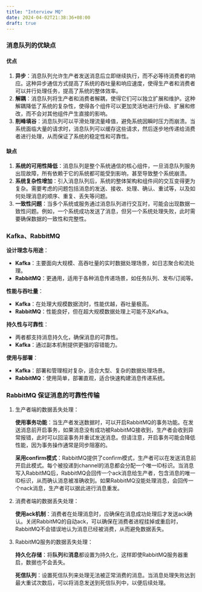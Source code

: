 ```yaml
---
title: "Interview MQ"
date: 2024-04-02T21:38:36+08:00
draft: true
---
```




### 消息队列的优缺点

#### 优点

1. **异步**：消息队列允许生产者发送消息后立即继续执行，而不必等待消费者的响应。这种异步通信方式提高了系统的吞吐量和响应速度，使得生产者和消费者可以并行处理任务，提高了系统的整体效率。
2. **解耦**：消息队列将生产者和消费者解耦，使得它们可以独立扩展和维护。这种解耦降低了系统的复杂性，使得各个组件可以更加灵活地进行升级、扩展和修改，而不会对其他组件产生直接的影响。
3. **削峰填谷**：消息队列可以平滑处理流量峰值，避免系统因瞬时压力而崩溃。当系统面临大量的请求时，消息队列可以缓存这些请求，然后逐步地传递给消费者进行处理，从而保证了系统的稳定性和可靠性。

#### 缺点

1. **系统的可用性降低**：消息队列是整个系统通信的核心组件，一旦消息队列服务出现故障，所有依赖于它的系统都可能受到影响，甚至导致整个系统崩溃。
2. **系统复杂性增加**：引入消息队列后，系统的整体架构和组件间的交互变得更为复杂。需要考虑的问题包括消息的发送、接收、处理、确认、重试等，以及如何处理消息的顺序、重复、丢失等问题。
3. **一致性问题**：当多个系统或服务通过消息队列进行交互时，可能会出现数据一致性问题。例如，一个系统成功发送了消息，但另一个系统处理失败，此时需要确保数据的一致性和完整性。

### Kafka、RabbitMQ

**设计理念与用途**：

- **Kafka**：主要面向大规模、高吞吐量的实时数据处理场景，如日志聚合和流处理。
- **RabbitMQ**：更通用，适用于各种消息传递场景，如任务队列、发布/订阅等。

**性能与吞吐量**：

- **Kafka**：在处理大规模数据流时，性能优越，吞吐量极高。
- **RabbitMQ**：性能良好，但在超大规模数据处理上可能不及Kafka。

**持久性与可靠性**：

- 两者都支持消息持久化，确保消息的可靠性。
- **Kafka**：通过副本机制提供更强的容错能力。

**使用与部署**：

- **Kafka**：部署和管理相对复杂，适合大型、复杂的数据处理场景。
- **RabbitMQ**：使用简单，部署直观，适合快速构建消息传递系统。

### RabbitMQ 保证消息的可靠性传输

1. 生产者端的数据丢失处理：

   **使用事务功能**：当生产者发送数据时，可以开启RabbitMQ的事务功能。在发送消息前开启事务，如果消息没有成功被RabbitMQ接收到，生产者会收到异常报错，此时可以回滚事务并重试发送消息。但请注意，开启事务可能会降低性能，因为事务操作通常是同步阻塞的。

   **采用confirm模式**：RabbitMQ提供了confirm模式，生产者可以在发送消息前开启此模式。每个被投递到channel的消息都会分配一个唯一ID标识。当消息写入RabbitMQ后，RabbitMQ会回传一个ack消息给生产者，包含消息的唯一ID标识，从而确认消息被准确收到。如果RabbitMQ没能处理消息，会回传一个nack消息，生产者可以据此进行消息重发。

2. 消费者端的数据丢失处理：

   **使用ack机制**：消费者在处理消息时，应确保在消息成功处理后才发送ack确认。关闭RabbitMQ的自动ack，可以确保在消费者进程挂掉或重启时，RabbitMQ不会错误地认为消息已经被消费，从而避免数据丢失。

3. RabbitMQ服务的数据丢失处理：

   **持久化存储**：将**队列**和**消息**都设置为持久化，这样即使RabbitMQ服务器重启，数据也不会丢失。

   **死信队列**：设置死信队列来处理无法被正常消费的消息。当消息处理失败达到最大重试次数后，可以将消息发送到死信队列中，以便后续处理。
